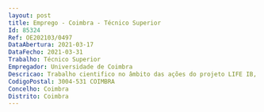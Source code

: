 ```yaml
--- 
layout: post
title: Emprego - Coimbra - Técnico Superior
Id: 85324
Ref: OE202103/0497
DataAbertura: 2021-03-17
DataFecho: 2021-03-31
Trabalho: Técnico Superior
Empregador: Universidade de Coimbra
Descricao: Trabalho cientifico no âmbito das ações do projeto LIFE IB, incluindo recolha de dados biológicos, colocação de dispositivos de seguimento individual em aves marinhas, processamento e analise de dados e escrita de artigos científicos.
CodigoPostal: 3004-531 COIMBRA
Concelho: Coimbra
Distrito: Coimbra
--- 
```

